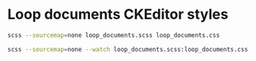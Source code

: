 # Loop documents CKEditor styles

```sh
scss --sourcemap=none loop_documents.scss loop_documents.css
```

```sh
scss --sourcemap=none --watch loop_documents.scss:loop_documents.css
```

